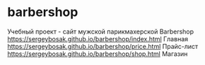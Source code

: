# barbershop

Учебный проект - сайт мужской парикмахерской Barbershop
https://sergeybosak.github.io/barbershop/index.html Главная
https://sergeybosak.github.io/barbershop/price.html Прайс-лист
https://sergeybosak.github.io/barbershop/shop.html Магазин

